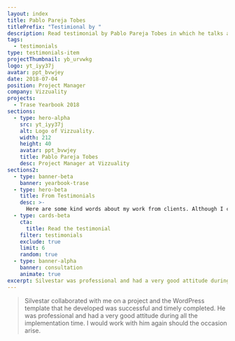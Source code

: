 ```yaml
---
layout: index
title: Pablo Pareja Tobes
titlePrefix: "Testimional by "
description: Read testimonial by Pablo Pareja Tobes in which he talks about his positive experience in working with Silvestar Bistrović.
tags:
  - testimonials
type: testimonials-item
projectThumbnail: yb_urvwkg
logo: yt_iyy37j
avatar: ppt_bvwjey
date: 2018-07-04
position: Project Manager
company: Vizzuality
projects:
  - Trase Yearbook 2018
sections:
  - type: hero-alpha
    src: yt_iyy37j
    alt: Logo of Vizzuality.
    width: 212
    height: 40
    avatar: ppt_bvwjey
    title: Pablo Pareja Tobes
    desc: Project Manager at Vizzuality
sections2:
  - type: banner-beta
    banner: yearbook-trase
  - type: hero-beta
    title: From Testimonials
    desc: >-
      Here are some kind words about my work from clients. Although I collaborated with clients from more than 10 countries, most of them came from **The United States** and **Germany**.
  - type: cards-beta
    cta:
      title: Read the testimonial
    filter: testimonials
    exclude: true
    limit: 6
    random: true
  - type: banner-alpha
    banner: consultation
    animate: true
excerpt: Silvestar was professional and had a very good attitude during all time...
---
```


> Silvestar collaborated with me on a project and the WordPress template that he developed was successful and timely completed. He was professional and had a very good attitude during all the implementation time. I would work with him again should the occasion arise.
